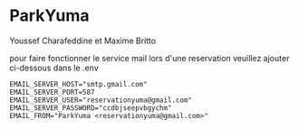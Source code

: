 # ParkYuma

Youssef Charafeddine et Maxime Britto

pour faire fonctionner le service mail lors d'une reservation veuillez ajouter ci-dessous dans le .env
```
EMAIL_SERVER_HOST="smtp.gmail.com"
EMAIL_SERVER_PORT=587
EMAIL_SERVER_USER="reservationyuma@gmail.com"
EMAIL_SERVER_PASSWORD="ccdbjseepvbgychm"
EMAIL_FROM="ParkYuma <reservationyuma@gmail.com>"
```
